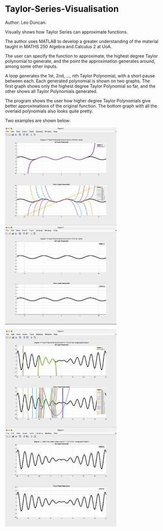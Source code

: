 # Taylor-Series-Visualisation
Author: Leo Duncan.

Visually shows how Taylor Series can approximate functions.

The author uses MATLAB to develop a greater understanding of the material taught in MATHS 250 Algebra and Calculus 2 at UoA.

The user can specify the function to approximate,
the highest degree Taylor polynomial to generate,
and the point the approximation generates around,
among some other inputs.

A loop generates the 1st, 2nd, ..., nth Taylor Polynomial, with a short pause between each.
Each generated polynomial is shown on two graphs.
The first graph shows only the highest degree Taylor Polynomial so far,
and the other shows all Taylor Polynomials generated.

The program shows the user how higher degree Taylor Polynomials give better approximations of the original function.
The bottom graph with all the overlaid polynomials also looks quite pretty.

Two examples are shown below:

<img src="https://github.com/Leowpd/Polynomial-Approximation-Visualisation/blob/main/images/taylor-simple.png" width="366" height="322"> <img src="https://github.com/Leowpd/Polynomial-Approximation-Visualisation/blob/main/images/taylor-simple.gif" width="366" height="322">

<img src="https://github.com/Leowpd/Polynomial-Approximation-Visualisation/blob/main/images/taylor-complicated.png" width="366" height="322"> <img src="https://github.com/Leowpd/Polynomial-Approximation-Visualisation/blob/main/images/taylor-complicated.gif" width="366" height="322">

